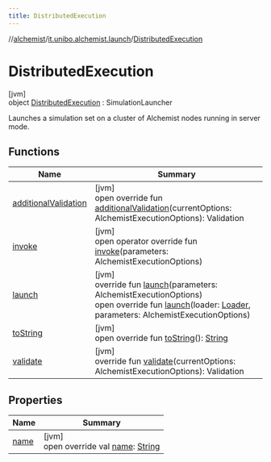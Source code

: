 ```yaml
---
title: DistributedExecution
---
```

//[alchemist](../../../index.html)/[it.unibo.alchemist.launch](../index.html)/[DistributedExecution](index.html)



# DistributedExecution



[jvm]\
object [DistributedExecution](index.html) : SimulationLauncher

Launches a simulation set on a cluster of Alchemist nodes running in server mode.



## Functions


| Name | Summary |
|---|---|
| [additionalValidation](additional-validation.html) | [jvm]<br>open override fun [additionalValidation](additional-validation.html)(currentOptions: AlchemistExecutionOptions): Validation |
| [invoke](../-single-run-swing-u-i/index.html#1772339418%2FFunctions%2F-134779887) | [jvm]<br>open operator override fun [invoke](../-single-run-swing-u-i/index.html#1772339418%2FFunctions%2F-134779887)(parameters: AlchemistExecutionOptions) |
| [launch](../-single-run-swing-u-i/index.html#-2140084186%2FFunctions%2F-134779887) | [jvm]<br>override fun [launch](../-single-run-swing-u-i/index.html#-2140084186%2FFunctions%2F-134779887)(parameters: AlchemistExecutionOptions)<br>open override fun [launch](launch.html)(loader: [Loader](../../it.unibo.alchemist.loader/-loader/index.html), parameters: AlchemistExecutionOptions) |
| [toString](../-single-run-swing-u-i/index.html#-818434864%2FFunctions%2F-134779887) | [jvm]<br>open override fun [toString](../-single-run-swing-u-i/index.html#-818434864%2FFunctions%2F-134779887)(): [String](https://kotlinlang.org/api/latest/jvm/stdlib/kotlin/-string/index.html) |
| [validate](../-single-run-swing-u-i/index.html#-89679965%2FFunctions%2F-134779887) | [jvm]<br>override fun [validate](../-single-run-swing-u-i/index.html#-89679965%2FFunctions%2F-134779887)(currentOptions: AlchemistExecutionOptions): Validation |


## Properties


| Name | Summary |
|---|---|
| [name](name.html) | [jvm]<br>open override val [name](name.html): [String](https://kotlinlang.org/api/latest/jvm/stdlib/kotlin/-string/index.html) |

